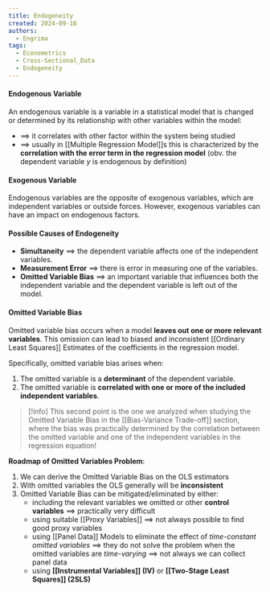 ```yaml
---
title: Endogeneity
created: 2024-09-16
authors:
  - Engrima
tags:
  - Econometrics
  - Cross-Sectional_Data
  - Endogeneity
---
```

#### Endogenous Variable
An endogenous variable is a variable in a statistical model that is changed or determined by its relationship with other variables within the model:
- $\implies$ it correlates with other factor within the system being studied 
- $\implies$ usually in [[Multiple Regression Model]]s this is characterized by the **correlation with the error term in the regression model** (obv. the dependent variable $y$ is endogenous by definition)

#### Exogenous Variable
Endogenous variables are the opposite of exogenous variables, which are independent variables or outside forces. However, exogenous variables can have an impact on endogenous factors.

#### Possible Causes of Endogeneity
- **Simultaneity** $\implies$ the dependent variable affects one of the independent variables.
- **Measurement Error** $\implies$ there is error in measuring one of the variables.
- **Omitted Variable Bias** $\implies$ an important variable that influences both the independent variable and the dependent variable is left out of the model.

#### Omitted Variable Bias
Omitted variable bias occurs when a model **leaves out one or more relevant variables**. This omission can lead to biased and inconsistent [[Ordinary Least Squares]] Estimates of the coefficients in the regression model. 

Specifically, omitted variable bias arises when:

1. The omitted variable is a **determinant** of the dependent variable.
2. The omitted variable is **correlated with one or more of the included independent variables**.

>[!info]
>This second point is the one we analyzed when studying the Omitted Variable Bias in the [[Bias-Variance Trade-off]] section, where the bias was practically determined by the correlation between the omitted variable and one of the independent variables in the regression equation!

**Roadmap of Omitted Variables Problem**:
1. We can derive the Omitted Variable Bias on the OLS estimators
2. With omitted variables the OLS generally will be **inconsistent**
3. Omitted Variable Bias can be mitigated/eliminated by either:
	-  including the relevant variables we omitted or other **control variables**
	  $\implies$ practically very difficult
	- using suitable [[Proxy Variables]]
	  $\implies$ not always possible to find good proxy variables
	- using [[Panel Data]] Models to eliminate the effect of *time-constant omitted variables*
	  $\implies$ they do not solve the problem when the omitted variables are *time-varying*
	  $\implies$ not always we can collect panel data
	- using **[[Instrumental Variables]] (IV)** or **[[Two-Stage Least Squares]] (2SLS)**
